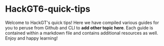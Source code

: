 # HackGT6-quick-tips

Welcome to HackGT's quick tips! Here we have compiled various guides for you to peruse from Github and CLI to **add other topic here**. Each guide is contained within a markdown file and contains additional resources as well. Enjoy and happy learning!

